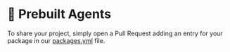 # 🚀 Prebuilt Agents

To share your project, simply open a Pull Request adding an entry for your package in our [packages.yml](https://github.com/langchain-ai/langgraphjs/blob/main/docs/_scripts/third_party/packages.yml) file.

[//]: # (This file is stub. Do not edit this file directly!)
[//]: # (1. Update the `packages.yml` file in the `docs/_scripts/third_party_page` directory.)
[//]: # (2. From the /docs directory, run `make build-prebuilt` to generate an updated version of this file for testing locally.)
